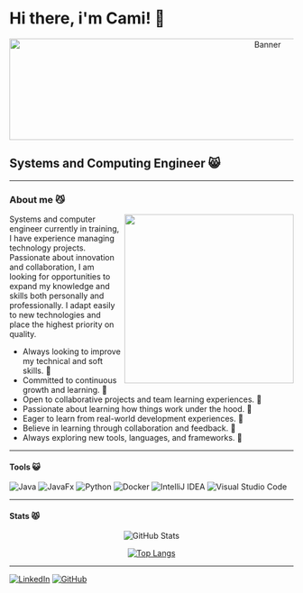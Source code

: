 # Hi there, i'm Cami!  👋

<p align="center">
  <img src="https://i.pinimg.com/736x/d1/ca/23/d1ca2368f80d4cc04789697e6a242c59.jpg" alt="Banner" width="900" height="180"/>
</p>

## Systems and Computing Engineer 😸

---

### About me 😼

<p align="justify">
  <img src="https://i.pinimg.com/736x/52/3d/6c/523d6c8f2e96d3bb439764fbb24f93a7.jpg" align="right" width="300">
</p>
Systems and computer engineer currently in training, I have experience managing technology projects. Passionate about innovation and collaboration, I am looking for opportunities to expand my knowledge and skills both personally and professionally. I adapt easily to new technologies and place the highest priority on quality.

- Always looking to improve my technical and soft skills. 🌱
- Committed to continuous growth and learning. 🌱
- Open to collaborative projects and team learning experiences. 🌱
- Passionate about learning how things work under the hood. 🌱
- Eager to learn from real-world development experiences. 🌱
- Believe in learning through collaboration and feedback. 🌱
- Always exploring new tools, languages, and frameworks. 🌱

---
#### Tools 😺
![Java](https://img.shields.io/badge/java-%23ED8B00.svg?style=for-the-badge&logo=openjdk&logoColor=white)
![JavaFx](https://img.shields.io/badge/javafx-%23FF0000.svg?style=for-the-badge&logo=javafx&logoColor=white)
![Python](https://img.shields.io/badge/python-3670A0?style=for-the-badge&logo=python&logoColor=ffdd54)
![Docker](https://img.shields.io/badge/Docker-2496ED?style=for-the-badge&logo=docker&logoColor=white)
![IntelliJ IDEA](https://img.shields.io/badge/IntelliJIDEA-000000.svg?style=for-the-badge&logo=intellij-idea&logoColor=white)
![Visual Studio Code](https://img.shields.io/badge/Visual%20Studio%20Code-0078d7.svg?style=for-the-badge&logo=visual-studio-code&logoColor=white)

---
#### Stats 😾
<div align="center">
  
![GitHub Stats](https://github-readme-stats.vercel.app/api?username=Cami-2605&show_icons=true&theme=tokyonight&hide_border=true&cache_seconds=3600)

[![Top Langs](https://github-readme-stats-diegoafloresq-uqvirtualeds-projects.vercel.app/api/top-langs/?username=Cami-2605&layout=compact&theme=tokyonight&hide_border=true&size_weight=0.5&count_weight=0.5)](https://github.com/Cami-2605)

</div>

---

[![LinkedIn](https://img.shields.io/badge/LinkedIn-0077B5?style=for-the-badge&logo=linkedin&logoColor=white)](https://www.linkedin.com/in/camila-rosero-b77b36233/)
[![GitHub](https://img.shields.io/badge/GitHub-100000?style=for-the-badge&logo=github&logoColor=white)](https://github.com/Cami-2605)

